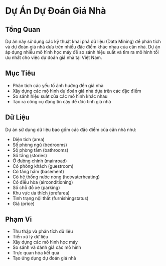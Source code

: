 # Dự Án Dự Đoán Giá Nhà

## Tổng Quan
Dự án này sử dụng các kỹ thuật khai phá dữ liệu (Data Mining) để phân tích và dự đoán giá nhà dựa trên nhiều đặc điểm khác nhau của căn nhà. Dự án áp dụng nhiều mô hình học máy để so sánh hiệu suất và tìm ra mô hình tối ưu nhất cho việc dự đoán giá nhà tại Việt Nam.

## Mục Tiêu
- Phân tích các yếu tố ảnh hưởng đến giá nhà
- Xây dựng các mô hình dự đoán giá nhà dựa trên các đặc điểm
- So sánh hiệu suất của các mô hình khác nhau
- Tạo ra công cụ đáng tin cậy để ước tính giá nhà

## Dữ Liệu
Dự án sử dụng dữ liệu bao gồm các đặc điểm của căn nhà như:
- Diện tích (area)
- Số phòng ngủ (bedrooms)
- Số phòng tắm (bathrooms)
- Số tầng (stories)
- Ở đường chính (mainroad)
- Có phòng khách (guestroom)
- Có tầng hầm (basement)
- Có hệ thống nước nóng (hotwaterheating)
- Có điều hòa (airconditioning)
- Số chỗ đỗ xe (parking)
- Khu vực ưa thích (prefarea)
- Tình trạng nội thất (furnishingstatus)
- Giá (price)

## Phạm Vi
- Thu thập và phân tích dữ liệu
- Tiền xử lý dữ liệu
- Xây dựng các mô hình học máy
- So sánh và đánh giá các mô hình
- Trực quan hóa kết quả
- Tạo ứng dụng dự đoán giá nhà
